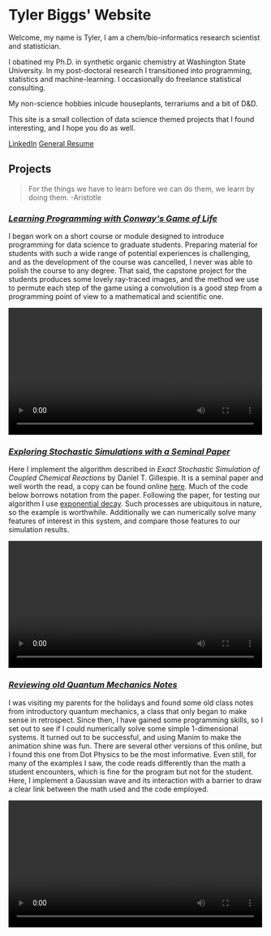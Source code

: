 # Tyler Biggs' Website

Welcome, my name is Tyler, I am a chem/bio-informatics research scientist and statistician. 

I obatined my Ph.D. in synthetic organic chemistry at Washington State University. In my post-doctoral
research I transitioned into programming, statistics and machine-learning. I occasionally do freelance
statistical consulting.

My non-science hobbies inlcude houseplants, terrariums and a bit of D&D.

This site is a small collection of data science themed projects that I found interesting, and I hope you do as well.

[LinkedIn](https://www.linkedin.com/in/tylerbiggs/)
[General Resume](./docs/Biggs_Tyler_Resume_Jan_2024_Public.pdf)


## Projects

> For the things we have to learn before we can do them, we learn by doing them.
> -Aristotle

### [***Learning Programming with Conway's Game of Life***](./docs/raytrace_gol)

I began work on a short course or module designed to introduce programming for data science to 
graduate students. Preparing material for students with such a wide range of potential experiences is challenging,
and as the development of the course was cancelled, I never was able to polish the course to any degree. That said, 
the capstone project for the students produces some lovely ray-traced images, and the method we use to permute each 
step of the game using a convolution is a good step from a programming point of view to a mathematical and scientific one.

<video src="/docs/assets/gol_HDr.mp4" controls  width="500" >Your browser does not support the <code>video</code> element.</video>



### [***Exploring Stochastic Simulations with a Seminal Paper***](./docs/Gillespie_Stochastic_Simulations)

Here I implement the algorithm described in *Exact Stochastic Simulation of Coupled Chemical Reactions* by Danlel T. Gillespie. It is a seminal paper and well worth the read, a copy can be found online [here](https://www.caam.rice.edu/~cox/gillespie.pdf). Much of the code below borrows notation from the paper. Following the paper, for testing our algorithm I use [exponential decay](https://en.wikipedia.org/wiki/Exponential_decay). Such processes are ubiquitous in nature, so the example is worthwhile. Additionally we can numerically solve many features of interest in this system, and compare those features to our simulation results.

<video src="/docs/assets/gillespie/gillespie.mp4" controls  width="500" >Your browser does not support the <code>video</code> element.</video>


### [***Reviewing old Quantum Mechanics Notes***](./docs/quantum_tunneling)

I was visiting my parents for the holidays and found some old class notes from introductory quantum mechanics, a class that only began to make sense in retrospect. Since then, I have gained some programming skills, so I set out to see if I could numerically solve some simple 1-dimensional systems. It turned out to be successful, and using Manim to make the animation shine was fun. There are several other versions of this online, but I found this one from Dot Physics to be the most informative. Even still, for many of the examples I saw, the code reads differently than the math a student encounters, which is fine for the program but not for the student. Here, I implement a Gaussian wave and its interaction with a barrier to draw a clear link between the math used and the code employed.

<video src="/docs/assets/quantum_tunneling/quantum_tunneling.mp4" controls  width="500" >Your browser does not support the <code>video</code> element.</video>